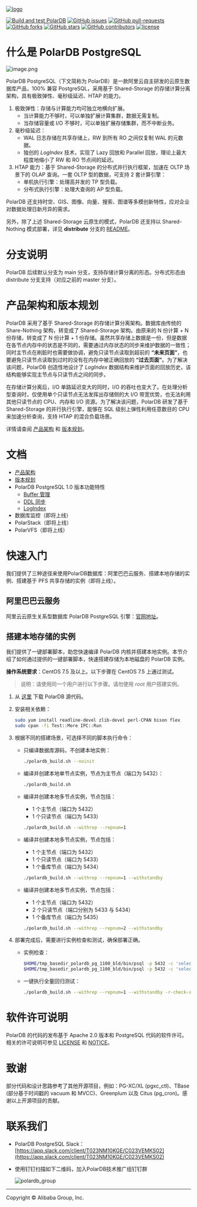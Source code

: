 [![logo](doc/PolarDB-CN/pic/PolarDB_logo.png)](https://developer.aliyun.com/topic/polardb-for-pg)

[![Build and test PolarDB](https://github.com/alibaba/PolarDB-for-PostgreSQL/actions/workflows/build-and-test.yml/badge.svg)](https://github.com/alibaba/PolarDB-for-PostgreSQL/actions/workflows/build-and-test.yml) [![GitHub issues](https://img.shields.io/github/issues/alibaba/PolarDB-for-PostgreSQL)](https://GitHub.com/alibaba/PolarDB-for-PostgreSQL/issues/) [![GitHub pull-requests](https://img.shields.io/github/issues-pr/alibaba/PolarDB-for-PostgreSQL)](https://GitHub.com/alibaba/PolarDB-for-PostgreSQL/pull/) [![GitHub forks](https://badgen.net/github/forks/alibaba/PolarDB-for-PostgreSQL)](https://github.com/alibaba/PolarDB-for-PostgreSQL/network/members) [![GitHub stars](https://badgen.net/github/stars/alibaba/PolarDB-for-PostgreSQL)](https://github.com/alibaba/PolarDB-for-PostgreSQL/stargazers) [![GitHub contributors](https://badgen.net/github/contributors/alibaba/PolarDB-for-PostgreSQL)](https://github.com/alibaba/PolarDB-for-PostgreSQL/graphs/contributors) [![license](https://img.shields.io/badge/license-Apache--2.0-blue)](doc/PolarDB-CN/LICENSE.txt)

# 什么是 PolarDB PostgreSQL

![image.png](doc/PolarDB-CN/pic/1_polardb_architecture.png)

PolarDB PostgreSQL（下文简称为 PolarDB）是一款阿里云自主研发的云原生数据库产品，100% 兼容 PostgreSQL，采用基于 Shared-Storage 的存储计算分离架构，具有极致弹性、毫秒级延迟、HTAP 的能力。

1. 极致弹性：存储与计算能力均可独立地横向扩展。
    - 当计算能力不够时，可以单独扩展计算集群，数据无需复制。
    - 当存储容量或 I/O 不够时，可以单独扩展存储集群，而不中断业务。
2. 毫秒级延迟：
    - WAL 日志存储在共享存储上，RW 到所有 RO 之间仅复制 WAL 的元数据。
    - 独创的 *LogIndex* 技术，实现了 Lazy 回放和 Parallel 回放，理论上最大程度地缩小了 RW 和 RO 节点间的延迟。
3. HTAP 能力：基于 Shared-Storage 的分布式并行执行框架，加速在 OLTP 场景下的 OLAP 查询。一套 OLTP 型的数据，可支持 2 套计算引擎：
    - 单机执行引擎：处理高并发的 TP 型负载。
    - 分布式执行引擎：处理大查询的 AP 型负载。

PolarDB 还支持时空、GIS、图像、向量、搜索、图谱等多模创新特性，应对企业对数据处理日新月异的需求。

另外，除了上述 Shared-Storage 云原生的模式，PolarDB 还支持以 Shared-Nothing 模式部署，详见 **distribute** 分支的 [README](https://github.com/alibaba/PolarDB-for-PostgreSQL/blob/distributed/README.md)。

# 分支说明

PolarDB 后续默认分支为 main 分支，支持存储计算分离的形态。分布式形态由 distribute 分支支持（对应之前的 master 分支）。

# 产品架构和版本规划

PolarDB 采用了基于 Shared-Storage 的存储计算分离架构。数据库由传统的 Share-Nothing 架构，转变成了 Shared-Storage 架构。由原来的 N 份计算 + N 份存储，转变成了 N 份计算 + 1 份存储。虽然共享存储上数据是一份，但是数据在各节点内存中的状态是不同的，需要通过内存状态的同步来维护数据的一致性；同时主节点在刷脏时也需要做协调，避免只读节点读取到超前的 **“未来页面”**，也要避免只读节点读取到过时的没有在内存中被正确回放的 **“过去页面”**。为了解决该问题，PolarDB 创造性地设计了 *LogIndex* 数据结构来维护页面的回放历史，该结构能够实现主节点与只读节点之间的同步。

在存储计算分离后，I/O 单路延迟变大的同时，I/O 的吞吐也变大了。在处理分析型查询时，仅使用单个只读节点无法发挥出存储侧的大 I/O 带宽优势，也无法利用其他只读节点的 CPU、内存和 I/O 资源。为了解决该问题，PolarDB 研发了基于 Shared-Storage 的并行执行引擎，能够在 SQL 级别上弹性利用任意数目的 CPU 来加速分析查询，支持 HTAP 的混合负载场景。

详情请查阅 [产品架构](/doc/PolarDB-CN/Architecture.md) 和 [版本规划](/doc/PolarDB-CN/Roadmap.md)。

# 文档

- [产品架构](/doc/PolarDB-CN/Architecture.md)
- [版本规划](/doc/PolarDB-CN/Roadmap.md)
- PolarDB PostgreSQL 1.0 版本功能特性
    - [Buffer 管理](/doc/PolarDB-CN/Buffer_Management.md)
    - [DDL 同步](/doc/PolarDB-CN/DDL_Synchronization.md)
    - [LogIndex](/doc/PolarDB-CN/LogIndex.md)
- 数据库监控（即将上线）
- PolarStack（即将上线）
- PolarVFS（即将上线）

# 快速入门

我们提供了三种途径来使用PolarDB数据库：阿里巴巴云服务、搭建本地存储的实例、搭建基于 PFS 共享存储的实例（即将上线）。

## 阿里巴巴云服务

阿里云云原生关系型数据库 PolarDB PostgreSQL 引擎：[官网地址](https://www.aliyun.com/product/polardb)。

## 搭建本地存储的实例

我们提供了一键部署脚本，助您快速编译 PolarDB 内核并搭建本地实例。本节介绍了如何通过提供的一键部署脚本，快速搭建存储为本地磁盘的 PolarDB 实例。

**操作系统要求**：CentOS 7.5 及以上。以下步骤在 CentOS 7.5 上通过测试。

> 说明：请使用同一个用户进行以下步骤。请勿使用 *root* 用户搭建实例。

1. 从 [这里](https://github.com/alibaba/PolarDB-for-PostgreSQL/tree/main) 下载 PolarDB 源代码。
2. 安装相关依赖：

    ```bash
    sudo yum install readline-devel zlib-devel perl-CPAN bison flex
    sudo cpan -fi Test::More IPC::Run
    ```
3. 根据不同的搭建场景，可选择不同的脚本执行命令：
    - 只编译数据库源码，不创建本地实例：

        ```bash
        ./polardb_build.sh --noinit
        ```
    - 编译并创建本地单节点实例，节点为主节点（端口为 5432）：

        ```bash
        ./polardb_build.sh
        ```
    - 编译并创建本地多节点实例，节点包括：
        - 1 个主节点（端口为 5432）
        - 1 个只读节点（端口为 5433）

        ```bash
        ./polardb_build.sh --withrep --repnum=1
        ```
    - 编译并创建本地多节点实例，节点包括：
        - 1 个主节点（端口为 5432）
        - 1 个只读节点（端口为 5433）
        - 1 个备库节点（端口为 5434）

        ```bash
        ./polardb_build.sh --withrep --repnum=1 --withstandby
        ```
    - 编译并创建本地多节点实例，节点包括：
        - 1 个主节点（端口为 5432）
        - 2 个只读节点（端口分别为 5433 与 5434）
        - 1 个备库节点（端口为 5435）

        ```bash
        ./polardb_build.sh --withrep --repnum=2 --withstandby
        ```
4. 部署完成后，需要进行实例检查和测试，确保部署正确。
    - 实例检查：

        ```bash
        $HOME/tmp_basedir_polardb_pg_1100_bld/bin/psql -p 5432 -c 'select version();'
        $HOME/tmp_basedir_polardb_pg_1100_bld/bin/psql -p 5432 -c 'select * from pg_replication_slots;'
        ```
    - 一键执行全量回归测试：

        ```bash
        ./polardb_build.sh --withrep --repnum=1 --withstandby -r-check-all -e -r-contrib -r-pl -r-external -r-installcheck-all
        ```

# 软件许可说明

PolarDB 的代码的发布基于 Apache 2.0 版本和 PostgreSQL 代码的软件许可。相关的许可说明可参见 [LICENSE](doc/PolarDB-CN/LICENSE.txt) 和 [NOTICE](doc/PolarDB-CN/NOTICE.txt)。

# 致谢

部分代码和设计思路参考了其他开源项目，例如：PG-XC/XL (pgxc_ctl)、TBase (部分基于时间戳的 vacuum 和 MVCC)、Greenplum 以及 Citus (pg_cron)。感谢以上开源项目的贡献。

# 联系我们

- PolarDB PostgreSQL Slack：[https://app.slack.com/client/T023NM10KGE/C023VEMKS02](https://app.slack.com/client/T023NM10KGE/C023VEMKS02)
- 使用钉钉扫描如下二维码，加入PolarDB技术推广组钉钉群

    ![polardb_group](doc/PolarDB-CN/pic/polardb_group.png)

---

Copyright © Alibaba Group, Inc.

